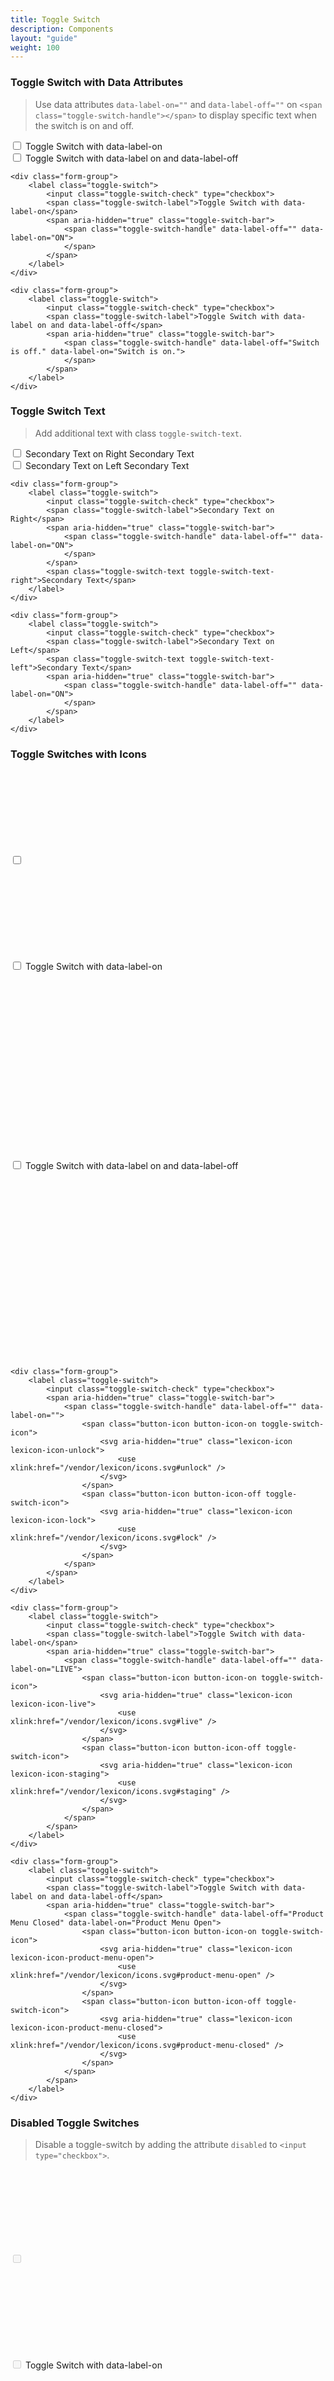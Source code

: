 ```yaml
---
title: Toggle Switch
description: Components
layout: "guide"
weight: 100
---
```


<article id="toggle-switch-with-data-attributes">

### Toggle Switch with Data Attributes

> Use data attributes `data-label-on=""` and `data-label-off=""` on `<span class="toggle-switch-handle"></span>` to display specific text when the switch is on and off.

<div class="form-container">
	<div class="form-group">
		<label class="toggle-switch">
			<input class="toggle-switch-check" type="checkbox">
			<span class="toggle-switch-label">Toggle Switch with data-label-on</span>
			<span aria-hidden="true" class="toggle-switch-bar">
				<span class="toggle-switch-handle" data-label-off="" data-label-on="ON">
				</span>
			</span>
		</label>
	</div>
	<div class="form-group">
		<label class="toggle-switch">
			<input class="toggle-switch-check" type="checkbox">
			<span class="toggle-switch-label">Toggle Switch with data-label on and data-label-off</span>
			<span aria-hidden="true" class="toggle-switch-bar">
				<span class="toggle-switch-handle" data-label-off="Switch is off." data-label-on="Switch is on.">
				</span>
			</span>
		</label>
	</div>
</div>

```text/html
<div class="form-group">
	<label class="toggle-switch">
		<input class="toggle-switch-check" type="checkbox">
		<span class="toggle-switch-label">Toggle Switch with data-label-on</span>
		<span aria-hidden="true" class="toggle-switch-bar">
			<span class="toggle-switch-handle" data-label-off="" data-label-on="ON">
			</span>
		</span>
	</label>
</div>

<div class="form-group">
	<label class="toggle-switch">
		<input class="toggle-switch-check" type="checkbox">
		<span class="toggle-switch-label">Toggle Switch with data-label on and data-label-off</span>
		<span aria-hidden="true" class="toggle-switch-bar">
			<span class="toggle-switch-handle" data-label-off="Switch is off." data-label-on="Switch is on.">
			</span>
		</span>
	</label>
</div>
```

</article>

<article id="toggle-switch-text">

### Toggle Switch Text

> Add additional text with class `toggle-switch-text`.

<div class="form-container">
	<div class="form-group">
		<label class="toggle-switch">
			<input class="toggle-switch-check" type="checkbox">
			<span class="toggle-switch-label">Secondary Text on Right</span>
			<span aria-hidden="true" class="toggle-switch-bar">
				<span class="toggle-switch-handle" data-label-off="" data-label-on="ON">
				</span>
			</span>
			<span class="toggle-switch-text toggle-switch-text-right">Secondary Text</span>
		</label>
	</div>
	<div class="form-group">
		<label class="toggle-switch">
			<input class="toggle-switch-check" type="checkbox">
			<span class="toggle-switch-label">Secondary Text on Left</span>
			<span class="toggle-switch-text toggle-switch-text-left">Secondary Text</span>
			<span aria-hidden="true" class="toggle-switch-bar">
				<span class="toggle-switch-handle" data-label-off="" data-label-on="ON">
				</span>
			</span>
		</label>
	</div>
</div>

```text/html
<div class="form-group">
	<label class="toggle-switch">
		<input class="toggle-switch-check" type="checkbox">
		<span class="toggle-switch-label">Secondary Text on Right</span>
		<span aria-hidden="true" class="toggle-switch-bar">
			<span class="toggle-switch-handle" data-label-off="" data-label-on="ON">
			</span>
		</span>
		<span class="toggle-switch-text toggle-switch-text-right">Secondary Text</span>
	</label>
</div>

<div class="form-group">
	<label class="toggle-switch">
		<input class="toggle-switch-check" type="checkbox">
		<span class="toggle-switch-label">Secondary Text on Left</span>
		<span class="toggle-switch-text toggle-switch-text-left">Secondary Text</span>
		<span aria-hidden="true" class="toggle-switch-bar">
			<span class="toggle-switch-handle" data-label-off="" data-label-on="ON">
			</span>
		</span>
	</label>
</div>
```

</article>

<article id="toggle-switches-with-icons">

### Toggle Switches with Icons

<div class="form-container">
	<div class="form-group">
		<label class="toggle-switch">
			<input class="toggle-switch-check" type="checkbox">
			<span aria-hidden="true" class="toggle-switch-bar">
				<span class="toggle-switch-handle" data-label-off="" data-label-on="">
					<span class="button-icon button-icon-on toggle-switch-icon">
						<svg aria-hidden="true" class="lexicon-icon lexicon-icon-unlock">
							<use xlink:href="/vendor/lexicon/icons.svg#unlock" />
						</svg>
					</span>
					<span class="button-icon button-icon-off toggle-switch-icon">
						<svg aria-hidden="true" class="lexicon-icon lexicon-icon-lock">
							<use xlink:href="/vendor/lexicon/icons.svg#lock" />
						</svg>
					</span>
				</span>
			</span>
		</label>
	</div>
	<div class="form-group">
		<label class="toggle-switch">
			<input class="toggle-switch-check" type="checkbox">
			<span class="toggle-switch-label">Toggle Switch with data-label-on</span>
			<span aria-hidden="true" class="toggle-switch-bar">
				<span class="toggle-switch-handle" data-label-off="" data-label-on="LIVE">
					<span class="button-icon button-icon-on toggle-switch-icon">
						<svg aria-hidden="true" class="lexicon-icon lexicon-icon-live">
							<use xlink:href="/vendor/lexicon/icons.svg#live" />
						</svg>
					</span>
					<span class="button-icon button-icon-off toggle-switch-icon">
						<svg aria-hidden="true" class="lexicon-icon lexicon-icon-staging">
							<use xlink:href="/vendor/lexicon/icons.svg#staging" />
						</svg>
					</span>
				</span>
			</span>
		</label>
	</div>
	<div class="form-group">
		<label class="toggle-switch">
			<input class="toggle-switch-check" type="checkbox">
			<span class="toggle-switch-label">Toggle Switch with data-label on and data-label-off</span>
			<span aria-hidden="true" class="toggle-switch-bar">
				<span class="toggle-switch-handle" data-label-off="Product Menu Closed" data-label-on="Product Menu Open">
					<span class="button-icon button-icon-on toggle-switch-icon">
						<svg aria-hidden="true" class="lexicon-icon lexicon-icon-product-menu-open">
							<use xlink:href="/vendor/lexicon/icons.svg#product-menu-open" />
						</svg>
					</span>
					<span class="button-icon button-icon-off toggle-switch-icon">
						<svg aria-hidden="true" class="lexicon-icon lexicon-icon-product-menu-closed">
							<use xlink:href="/vendor/lexicon/icons.svg#product-menu-closed" />
						</svg>
					</span>
				</span>
			</span>
		</label>
	</div>
</div>

```text/html
<div class="form-group">
	<label class="toggle-switch">
		<input class="toggle-switch-check" type="checkbox">
		<span aria-hidden="true" class="toggle-switch-bar">
			<span class="toggle-switch-handle" data-label-off="" data-label-on="">
				<span class="button-icon button-icon-on toggle-switch-icon">
					<svg aria-hidden="true" class="lexicon-icon lexicon-icon-unlock">
						<use xlink:href="/vendor/lexicon/icons.svg#unlock" />
					</svg>
				</span>
				<span class="button-icon button-icon-off toggle-switch-icon">
					<svg aria-hidden="true" class="lexicon-icon lexicon-icon-lock">
						<use xlink:href="/vendor/lexicon/icons.svg#lock" />
					</svg>
				</span>
			</span>
		</span>
	</label>
</div>

<div class="form-group">
	<label class="toggle-switch">
		<input class="toggle-switch-check" type="checkbox">
		<span class="toggle-switch-label">Toggle Switch with data-label-on</span>
		<span aria-hidden="true" class="toggle-switch-bar">
			<span class="toggle-switch-handle" data-label-off="" data-label-on="LIVE">
				<span class="button-icon button-icon-on toggle-switch-icon">
					<svg aria-hidden="true" class="lexicon-icon lexicon-icon-live">
						<use xlink:href="/vendor/lexicon/icons.svg#live" />
					</svg>
				</span>
				<span class="button-icon button-icon-off toggle-switch-icon">
					<svg aria-hidden="true" class="lexicon-icon lexicon-icon-staging">
						<use xlink:href="/vendor/lexicon/icons.svg#staging" />
					</svg>
				</span>
			</span>
		</span>
	</label>
</div>

<div class="form-group">
	<label class="toggle-switch">
		<input class="toggle-switch-check" type="checkbox">
		<span class="toggle-switch-label">Toggle Switch with data-label on and data-label-off</span>
		<span aria-hidden="true" class="toggle-switch-bar">
			<span class="toggle-switch-handle" data-label-off="Product Menu Closed" data-label-on="Product Menu Open">
				<span class="button-icon button-icon-on toggle-switch-icon">
					<svg aria-hidden="true" class="lexicon-icon lexicon-icon-product-menu-open">
						<use xlink:href="/vendor/lexicon/icons.svg#product-menu-open" />
					</svg>
				</span>
				<span class="button-icon button-icon-off toggle-switch-icon">
					<svg aria-hidden="true" class="lexicon-icon lexicon-icon-product-menu-closed">
						<use xlink:href="/vendor/lexicon/icons.svg#product-menu-closed" />
					</svg>
				</span>
			</span>
		</span>
	</label>
</div>
```

</article>


<article id="disabled-toggle-switches">

### Disabled Toggle Switches

> Disable a toggle-switch by adding the attribute `disabled` to `<input type="checkbox">`.

<div class="form-container">
	<div class="form-group">
		<label class="toggle-switch">
			<input class="toggle-switch-check" disabled type="checkbox">
			<span aria-hidden="true" class="toggle-switch-bar">
				<span class="toggle-switch-handle" data-label-off="" data-label-on="">
					<span class="button-icon button-icon-on toggle-switch-icon">
						<svg aria-hidden="true" class="lexicon-icon lexicon-icon-unlock">
							<use xlink:href="/vendor/lexicon/icons.svg#unlock" />
						</svg>
					</span>
					<span class="button-icon button-icon-off toggle-switch-icon">
						<svg aria-hidden="true" class="lexicon-icon lexicon-icon-lock">
							<use xlink:href="/vendor/lexicon/icons.svg#lock" />
						</svg>
					</span>
				</span>
			</span>
		</label>
	</div>
	<div class="form-group">
		<label class="disabled toggle-switch">
			<input class="toggle-switch-check" disabled type="checkbox">
			<span class="toggle-switch-label">Toggle Switch with data-label-on</span>
			<span aria-hidden="true" class="toggle-switch-bar">
				<span class="toggle-switch-handle" data-label-off="" data-label-on="LIVE">
					<span class="button-icon button-icon-on toggle-switch-icon">
						<svg aria-hidden="true" class="lexicon-icon lexicon-icon-live">
							<use xlink:href="/vendor/lexicon/icons.svg#live" />
						</svg>
					</span>
					<span class="button-icon button-icon-off toggle-switch-icon">
						<svg aria-hidden="true" class="lexicon-icon lexicon-icon-staging">
							<use xlink:href="/vendor/lexicon/icons.svg#staging" />
						</svg>
					</span>
				</span>
			</span>
		</label>
	</div>
	<div class="form-group">
		<label class="toggle-switch">
			<input checked class="toggle-switch-check" disabled type="checkbox">
			<span aria-hidden="true" class="toggle-switch-bar">
				<span class="toggle-switch-handle" data-label-off="Product Menu Closed" data-label-on="Product Menu Open">
					<span class="button-icon button-icon-on toggle-switch-icon">
						<svg aria-hidden="true" class="lexicon-icon lexicon-icon-product-menu-open">
							<use xlink:href="/vendor/lexicon/icons.svg#product-menu-open" />
						</svg>
					</span>
					<span class="button-icon button-icon-off toggle-switch-icon">
						<svg aria-hidden="true" class="lexicon-icon lexicon-icon-product-menu-closed">
							<use xlink:href="/vendor/lexicon/icons.svg#product-menu-closed" />
						</svg>
					</span>
				</span>
			</span>
		</label>
	</div>
</div>

```text/html
<div class="form-group">
	<label class="toggle-switch">
		<input class="toggle-switch-check" disabled type="checkbox">
		<span aria-hidden="true" class="toggle-switch-bar">
			<span class="toggle-switch-handle" data-label-off="" data-label-on="">
				<span class="button-icon button-icon-on toggle-switch-icon">
					<svg aria-hidden="true" class="lexicon-icon lexicon-icon-unlock">
						<use xlink:href="/vendor/lexicon/icons.svg#unlock" />
					</svg>
				</span>
				<span class="button-icon button-icon-off toggle-switch-icon">
					<svg aria-hidden="true" class="lexicon-icon lexicon-icon-lock">
						<use xlink:href="/vendor/lexicon/icons.svg#lock" />
					</svg>
				</span>
			</span>
		</span>
	</label>
</div>

<div class="form-group">
	<label class="disabled toggle-switch">
		<input class="toggle-switch-check" disabled type="checkbox">
		<span class="toggle-switch-label">Toggle Switch with data-label-on</span>
		<span aria-hidden="true" class="toggle-switch-bar">
			<span class="toggle-switch-handle" data-label-off="" data-label-on="LIVE">
				<span class="button-icon button-icon-on toggle-switch-icon">
					<svg aria-hidden="true" class="lexicon-icon lexicon-icon-live">
						<use xlink:href="/vendor/lexicon/icons.svg#live" />
					</svg>
				</span>
				<span class="button-icon button-icon-off toggle-switch-icon">
					<svg aria-hidden="true" class="lexicon-icon lexicon-icon-staging">
						<use xlink:href="/vendor/lexicon/icons.svg#staging" />
					</svg>
				</span>
			</span>
		</span>
	</label>
</div>

<div class="form-group">
	<label class="toggle-switch">
		<input checked class="toggle-switch-check" disabled type="checkbox">
		<span aria-hidden="true" class="toggle-switch-bar">
			<span class="toggle-switch-handle" data-label-off="Product Menu Closed" data-label-on="Product Menu Open">
				<span class="button-icon button-icon-on toggle-switch-icon">
					<svg aria-hidden="true" class="lexicon-icon lexicon-icon-product-menu-open">
						<use xlink:href="/vendor/lexicon/icons.svg#product-menu-open" />
					</svg>
				</span>
				<span class="button-icon button-icon-off toggle-switch-icon">
					<svg aria-hidden="true" class="lexicon-icon lexicon-icon-product-menu-closed">
						<use xlink:href="/vendor/lexicon/icons.svg#product-menu-closed" />
					</svg>
				</span>
			</span>
		</span>
	</label>
</div>
```

</article>


